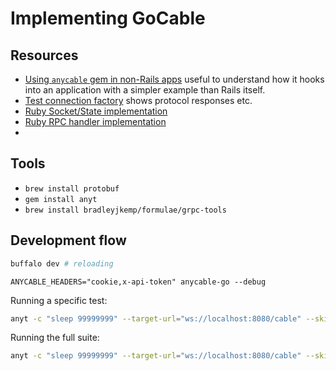 # Implementing GoCable

## Resources

* [Using `anycable` gem in non-Rails apps](https://github.com/anycable/anycable/blob/master/docs/non_rails.md) useful to understand how it hooks into an application with a simpler example than Rails itself.
* [Test connection factory](https://github.com/anycable/anycable/blob/master/spec/support/test_factory.rb) shows protocol responses etc.
* [Ruby Socket/State implementation](https://github.com/anycable/anycable/blob/master/lib/anycable/socket.rb)
* [Ruby RPC handler implementation](https://github.com/anycable/anycable/blob/master/lib/anycable/rpc_handler.rb)
*

## Tools

* `brew install protobuf`
* `gem install anyt`
* `brew install bradleyjkemp/formulae/grpc-tools`

## Development flow

``` sh
buffalo dev # reloading
```

``` shhs
ANYCABLE_HEADERS="cookie,x-api-token" anycable-go --debug
```

Running a specific test:

``` sh
anyt -c "sleep 99999999" --target-url="ws://localhost:8080/cable" --skip-rpc --only welcome_test
```

Running the full suite:

``` sh
anyt -c "sleep 99999999" --target-url="ws://localhost:8080/cable" --skip-rpc
```
